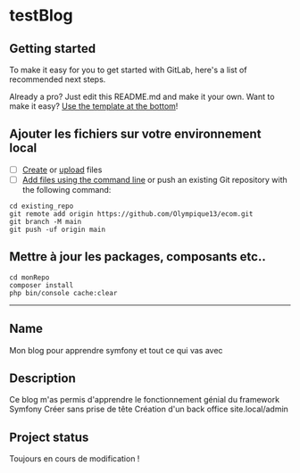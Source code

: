# testBlog



## Getting started

To make it easy for you to get started with GitLab, here's a list of recommended next steps.

Already a pro? Just edit this README.md and make it your own. Want to make it easy? [Use the template at the bottom](#editing-this-readme)!

## Ajouter les fichiers sur votre environnement local

- [ ] [Create](https://docs.gitlab.com/ee/user/project/repository/web_editor.html#create-a-file) or [upload](https://docs.gitlab.com/ee/user/project/repository/web_editor.html#upload-a-file) files
- [ ] [Add files using the command line](https://docs.gitlab.com/ee/gitlab-basics/add-file.html#add-a-file-using-the-command-line) or push an existing Git repository with the following command:

```
cd existing_repo
git remote add origin https://github.com/Olympique13/ecom.git
git branch -M main
git push -uf origin main
```


## Mettre à jour les packages, composants etc..
```
cd monRepo
composer install
php bin/console cache:clear
```

***

## Name
Mon blog pour apprendre symfony et tout ce qui vas avec

## Description
Ce blog m'as permis d'apprendre le fonctionnement génial du framework Symfony
Créer sans prise de tête
Création d'un back office site.local/admin

## Project status
Toujours en cours de modification !
